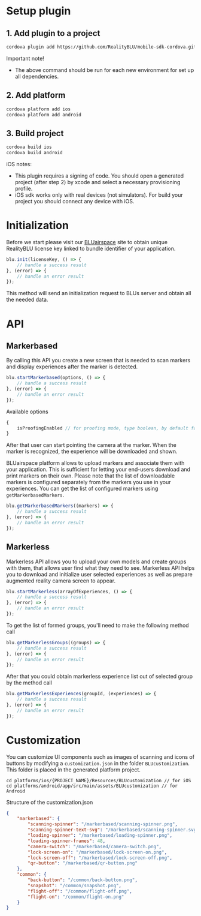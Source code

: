 # Setup plugin

## 1. Add plugin to a project
```sh
cordova plugin add https://github.com/RealityBLU/mobile-sdk-cordova.git#v1.2.0
```
Important note!
- The above command should be run for each new environment for set up all dependencies.
## 2. Add platform
```sh
cordova platform add ios
cordova platform add android
```
## 3. Build project
```sh
cordova build ios
cordova build android
```
iOS notes:
- This plugin requires a signing of code. You should open a generated project (after step 2) by xcode and select a necessary provisioning profile.
- iOS sdk works only with real devices (not simulators). For build your project you should connect any device with iOS.

# Initialization
Before we start please visit our [BLUairspace](https://www.realityblu.com) site to obtain unique RealityBLU license key linked to bundle identifier of your application.
```js
blu.init(licenseKey, () => {
    // handle a success result
}, (error) => {
    // handle an error result
});
```
This method will send an initialization request to BLUs server and obtain all the needed data.

# API

## Markerbased
By calling this API you create a new screen that is needed to scan markers and display experiences after the marker is detected. 
```js
blu.startMarkerbased(options, () => {
    // handle a success result
}, (error) => {
    // handle an error result
});
```
Available options
```js
{
    isProofingEnabled // for proofing mode, type boolean, by default false
}
```
After that user can start pointing the camera at the marker. When the marker is recognized, the experience will be downloaded and shown.

BLUairspace platform allows to upload markers and associate them with your application. This is sufficient for letting your end-users download and print markers on their own. Please note that the list of downloadable markers is configured separately from the markers you use in your experiences.
You can get the list of configured markers using `getMarkerbasedMarkers`.
```js
blu.getMarkerbasedMarkers((markers) => {
    // handle a success result
}, (error) => {
    // handle an error result
});
```

## Markerless
Markerless API allows you to upload your own models and create groups with them, that allows user find what they need to see. Markerless API helps you to download and initialize user selected experiences as well as prepare augmented reality camera screen to appear. 
```js
blu.startMarkerless(arrayOfExperiences, () => {
    // handle a success result
}, (error) => {
    // handle an error result
});
```
To get the list of formed groups, you'll need to make the following method call
```js
blu.getMarkerlessGroups((groups) => {
    // handle a success result
}, (error) => {
    // handle an error result
});
```
After that you could obtain markerless experience list out of selected group by the method call
```js
blu.getMarkerlessExperiences(groupId, (experiences) => {
    // handle a success result
}, (error) => {
    // handle an error result
});
```

# Customization
You can customize UI components such as images of scanning and icons of buttons by modifying a `customization.json` in the folder `BLUcustomization`. This folder is placed in the generated platform project.
```
cd platforms/ios/{PROJECT_NAME}/Resources/BLUcustomization // for iOS
cd platforms/android/app/src/main/assets/BLUcustomization // for Android
```
Structure of the customization.json
```json
{
    "markerbased": {
        "scanning-spinner": "/markerbased/scanning-spinner.png",
        "scanning-spinner-text-svg": "/markerbased/scanning-spinner.svg",
        "loading-spinner": "/markerbased/loading-spinner.png",
        "loading-spinner-frames": 48,
        "camera-switch": "/markerbased/camera-switch.png",
        "lock-screen-on": "/markerbased/lock-screen-on.png",
        "lock-screen-off": "/markerbased/lock-screen-off.png",
        "qr-button": "/markerbased/qr-button.png"
    },
    "common": {
        "back-button": "/common/back-button.png",
        "snapshot": "/common/snapshot.png",
        "flight-off": "/common/flight-off.png",
        "flight-on": "/common/flight-on.png"
    }
}
```